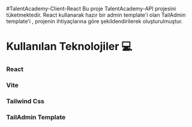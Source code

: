#TalentAcademy-Client-React 
Bu proje TalentAcademy-API projesini tüketmektedir. React kullanarak hazır bir admin template'i olan TailAdmin template'i , projenin ihtiyaçlarına göre şekildendirilerek oluşturulmuştur.

# Kullanılan Teknolojiler 💻
### React
### Vite
### Tailwind Css
### TailAdmin Template
